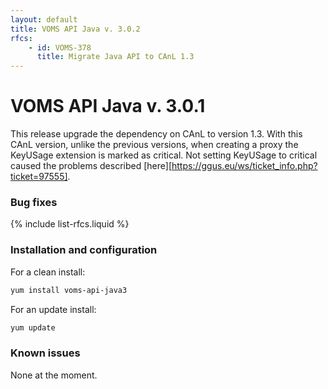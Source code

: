 ```yaml
---
layout: default
title: VOMS API Java v. 3.0.2
rfcs:
    - id: VOMS-378
      title: Migrate Java API to CAnL 1.3
---
```


# VOMS API Java v. 3.0.1

This release upgrade the dependency on CAnL to version 1.3. With this CAnL version, unlike the previous versions, when creating a proxy the KeyUSage extension is marked as critical. Not setting KeyUSage to critical caused the problems described [here][https://ggus.eu/ws/ticket_info.php?ticket=97555].

### Bug fixes

{% include list-rfcs.liquid %}

### Installation and configuration

For a clean install:

```bash
yum install voms-api-java3
```

For an update install:

```bash
yum update
```

### Known issues

None at the moment.
